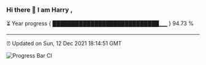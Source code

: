 ### Hi there 👋 I am Harry , 

⏳ Year progress { ████████████████████████████▁▁ } 94.73 %

---

⏰ Updated on Sun, 12 Dec 2021 18:14:51 GMT

![Progress Bar CI](https://github.com/duykhang68/duykhang68/workflows/Progress%20Bar%20CI/badge.svg)
